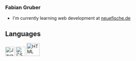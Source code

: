   ### Fabian Gruber
  
 * I'm currently learning web development at [neuefische.de](https://www.neuefische.de/)
 
 
 ## Languages
<img src="https://upload.wikimedia.org/wikipedia/commons/d/d4/Javascript-shield.svg" alt="JavaScript" style="width:30px;"/>   <img src="https://upload.wikimedia.org/wikipedia/commons/d/d5/CSS3_logo_and_wordmark.svg" alt="CSS" style="width:30px;"/>   <img src="https://upload.wikimedia.org/wikipedia/commons/6/61/HTML5_logo_and_wordmark.svg" alt="HTML" style="width:42px;"/>
